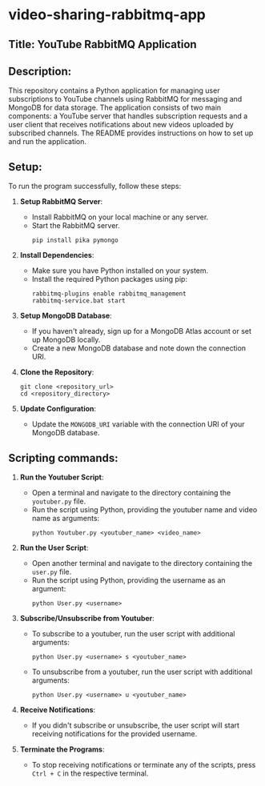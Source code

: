 # video-sharing-rabbitmq-app
 
## **Title**: YouTube RabbitMQ Application

## **Description**:
This repository contains a Python application for managing user subscriptions to YouTube channels using RabbitMQ for messaging and MongoDB for data storage. The application consists of two main components: a YouTube server that handles subscription requests and a user client that receives notifications about new videos uploaded by subscribed channels. The README provides instructions on how to set up and run the application.

## **Setup**:
To run the program successfully, follow these steps:

1. **Setup RabbitMQ Server**:
   - Install RabbitMQ on your local machine or any server.
   - Start the RabbitMQ server.
     ```
     pip install pika pymongo
     ```

2. **Install Dependencies**:
   - Make sure you have Python installed on your system.
   - Install the required Python packages using pip:
     ```
     rabbitmq-plugins enable rabbitmq_management
     rabbitmq-service.bat start
     ```

3. **Setup MongoDB Database**:
   - If you haven't already, sign up for a MongoDB Atlas account or set up MongoDB locally.
   - Create a new MongoDB database and note down the connection URI.

4. **Clone the Repository**:
   ```
   git clone <repository_url>
   cd <repository_directory>
   ```

5. **Update Configuration**:
   - Update the `MONGODB_URI` variable with the connection URI of your MongoDB database.

## **Scripting commands**:
1. **Run the Youtuber Script**:
   - Open a terminal and navigate to the directory containing the `youtuber.py` file.
   - Run the script using Python, providing the youtuber name and video name as arguments:
     ```
     python Youtuber.py <youtuber_name> <video_name>
     ```

2. **Run the User Script**:
   - Open another terminal and navigate to the directory containing the `user.py` file.
   - Run the script using Python, providing the username as an argument:
     ```
     python User.py <username>
     ```

3. **Subscribe/Unsubscribe from Youtuber**:
   - To subscribe to a youtuber, run the user script with additional arguments:
     ```
     python User.py <username> s <youtuber_name>
     ```
   - To unsubscribe from a youtuber, run the user script with additional arguments:
     ```
     python User.py <username> u <youtuber_name>
     ```

4. **Receive Notifications**:
   - If you didn't subscribe or unsubscribe, the user script will start receiving notifications for the provided username.

5. **Terminate the Programs**:
    - To stop receiving notifications or terminate any of the scripts, press `Ctrl + C` in the respective terminal.